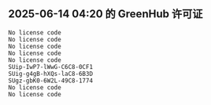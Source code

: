 ## 2025-06-14 04:20 的 GreenHub 许可证
```
No license code
No license code
No license code
No license code
No license code
SUip-IwP7-lWwG-C6C8-0CF1
SUig-g4gB-hXQs-laC8-6B3D
SUgz-gbK0-6W2L-49C8-1774
No license code
No license code
```
